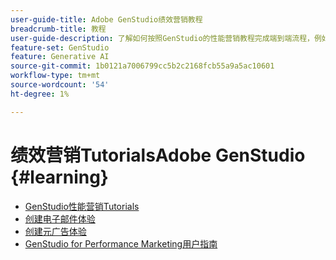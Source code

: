 ```yaml
---
user-guide-title: Adobe GenStudio绩效营销教程
breadcrumb-title: 教程
user-guide-description: 了解如何按照GenStudio的性能营销教程完成端到端流程，例如创建电子邮件体验。
feature-set: GenStudio
feature: Generative AI
source-git-commit: 1b0121a7006799cc5b2c2168fcb55a9a5ac10601
workflow-type: tm+mt
source-wordcount: '54'
ht-degree: 1%

---
```



# 绩效营销TutorialsAdobe GenStudio {#learning}

+ [GenStudio性能营销Tutorials](tutorials.md)
+ [创建电子邮件体验](create-email-experience.md)
+ [创建元广告体验](create-meta-ad.md)
+ [GenStudio for Performance Marketing用户指南](https://experienceleague.adobe.com/docs/genstudio/user-guide/home.html)
